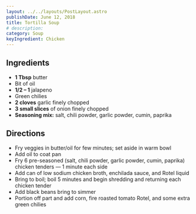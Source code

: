 ```yaml
---
layout: ../../layouts/PostLayout.astro
publishDate: June 12, 2018
title: Tortilla Soup
# description:
category: Soup
keyIngredient: Chicken
---
```


## Ingredients
- **1 Tbsp** butter
- Bit of oil
- **1/2 – 1** jalapeno
- Green chilies
- **2 cloves** garlic finely chopped
- **3 small slices** of onion finely chopped
- **Seasoning mix:** salt, chili powder, garlic powder, cumin, paprika

## Directions
- Fry veggies in butter/oil for few minutes; set aside in warm bowl
- Add oil to coat pan
- Fry 6 pre-seasoned (salt, chili powder, garlic powder, cumin, paprika) chicken tenders — 1 minute each side
- Add can of low sodium chicken broth, enchilada sauce, and Rotel liquid
- Bring to boil; boil 5 minutes and begin shredding and returning each chicken tender
- Add black beans bring to simmer
- Portion off part and add corn, fire roasted tomato Rotel, and some extra green chilies
